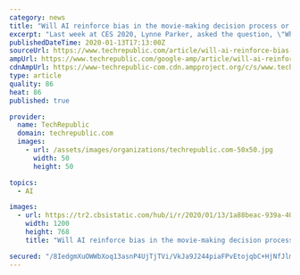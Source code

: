 ```yaml
---
category: news
title: "Will AI reinforce bias in the movie-making decision process or remove it?"
excerpt: "Last week at CES 2020, Lynne Parker, asked the question, \"Whose job is it to protect us from the black box?\" during a session on global leadership in artificial intelligence (AI). Parker is the deputy chief technology officer, White House Office of Science and Technology Policy. On the same day, The Hollywood Reporter broke the news that Warner ..."
publishedDateTime: 2020-01-13T17:13:00Z
sourceUrl: https://www.techrepublic.com/article/will-ai-reinforce-bias-in-the-movie-making-decision-process-or-remove-it/
ampUrl: https://www.techrepublic.com/google-amp/article/will-ai-reinforce-bias-in-the-movie-making-decision-process-or-remove-it/
cdnAmpUrl: https://www-techrepublic-com.cdn.ampproject.org/c/s/www.techrepublic.com/google-amp/article/will-ai-reinforce-bias-in-the-movie-making-decision-process-or-remove-it/
type: article
quality: 86
heat: 86
published: true

provider:
  name: TechRepublic
  domain: techrepublic.com
  images:
    - url: /assets/images/organizations/techrepublic.com-50x50.jpg
      width: 50
      height: 50

topics:
  - AI

images:
  - url: https://tr2.cbsistatic.com/hub/i/r/2020/01/13/1a88beac-939a-405f-8e03-3df760285b7a/resize/1200x/8a24f89e2d44b2854a278e1f0e9f5fb0/istock-1138383136.jpg
    width: 1200
    height: 768
    title: "Will AI reinforce bias in the movie-making decision process or remove it?"

secured: "/8IedgmXuOWWbXoq13asnP4UjTjTVi/VkJa9J244piaFPvEtojqbC+HjNfJlmZgCq7jxys6HeRQyrJT0IhYhd7NPchjZSHQ+l7bwYTg9ivYtZjBglBA61IrVru3jrihTKS0EoJrBv79BQrxXqAtAASrd04AOYSzpjSAWlfq06Ho1y/3DvOmPaSQMZf74av8oQ1gx9eVxe4Iu2K5PBn2nSnBA+6yJ/ZFfBsgFduPxYxGDUtl7KMfuaLJLImZy96GVZSE4XAlaGtjvUxGdveuQNQW24/PIvkfLeFbos42SGC0=;gal0njeSB0GHo3zWduYiyA=="
---
```


